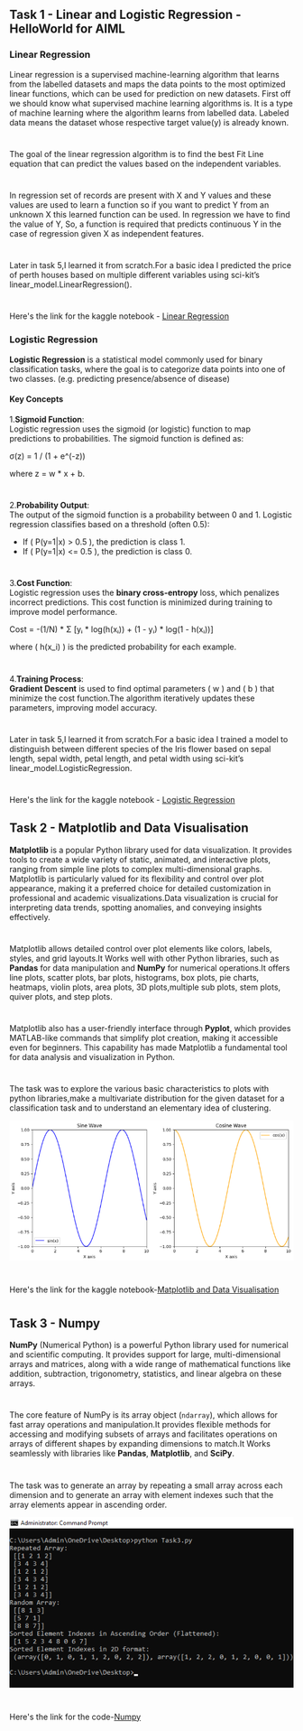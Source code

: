 
## Task 1 - Linear and Logistic Regression - HelloWorld for AIML
### Linear Regression
Linear regression is a supervised machine-learning algorithm that learns from the labelled datasets and maps the data points to the most optimized linear functions, which can be used for prediction on new datasets. First off we should know what supervised machine learning algorithms is. It is a type of machine learning where the algorithm learns from labelled data.  Labeled data means the dataset whose respective target value(y) is already known.   
#


The goal of the linear regression algorithm is to find the best Fit Line equation that can predict the values based on the independent variables.  

#  

In regression set of records are present with X and Y values and these values are used to learn a function so if you want to predict Y from an unknown X this learned function can be used. In regression we have to find the value of Y, So, a function is required that predicts continuous Y in the case of regression given X as independent features.    

# 

Later in task 5,I learned it from scratch.For a basic idea I  predicted the price of perth houses based on multiple different variables using sci-kit’s linear_model.LinearRegression().
#

Here's the link for the kaggle notebook - [Linear Regression](https://www.kaggle.com/code/ashith1709/linear-regression)  

### Logistic Regression


**Logistic Regression** is a statistical model commonly used for binary classification tasks, where the goal is to categorize data points into one of two classes. (e.g. predicting presence/absence of disease)

#### Key Concepts

1.**Sigmoid Function**:  
   Logistic regression uses the sigmoid (or logistic) function to map predictions to probabilities. The sigmoid function is defined as:
   
σ(z) = 1 / (1 + e^(-z))

where z = w * x + b.
#


2.**Probability Output**:  
   The output of the sigmoid function is a probability between 0 and 1. Logistic regression classifies based on a threshold (often 0.5):
   - If \( P(y=1|x) > 0.5 \), the prediction is class 1.
   - If \( P(y=1|x) <= 0.5 \), the prediction is class 0.
#


3.**Cost Function**:  
   Logistic regression uses the **binary cross-entropy** loss, which penalizes incorrect predictions. This cost function is minimized during training to improve model performance.

Cost = -(1/N) * Σ [yᵢ * log(h(xᵢ)) + (1 - yᵢ) * log(1 - h(xᵢ))]

   where \( h(x_i) \) is the predicted probability for each example.

#


4.**Training Process**:  
   **Gradient Descent** is used to find optimal parameters \( w \) and \( b \) that minimize the cost function.The algorithm iteratively updates these parameters, improving model accuracy.   
#
Later in task 5,I learned it from scratch.For a basic idea I trained a model to distinguish between different species of the Iris flower based on sepal length, sepal width, petal length, and petal width using sci-kit’s linear_model.LogisticRegression.  
#
Here's the link for the kaggle notebook - [Logistic Regression](https://www.kaggle.com/code/ashith1709/logistic-regression)  

## Task 2 - Matplotlib and Data Visualisation  
  
**Matplotlib** is a popular Python library used for data visualization. It provides tools to create a wide variety of static, animated, and interactive plots, ranging from simple line plots to complex multi-dimensional graphs. Matplotlib is particularly valued for its flexibility and control over plot appearance, making it a preferred choice for detailed customization in professional and academic visualizations.Data visualization is crucial for interpreting data trends, spotting anomalies, and conveying insights effectively.
# 

 Matplotlib allows detailed control over plot elements like colors, labels, styles, and grid layouts.It Works well with other Python libraries, such as **Pandas** for data manipulation and **NumPy** for numerical operations.It offers line plots, scatter plots, bar plots, histograms, box plots, pie charts, heatmaps, violin plots, area plots, 3D plots,multiple sub plots, stem plots, quiver plots, and step plots.
#


Matplotlib also has a user-friendly interface through **Pyplot**, which provides MATLAB-like commands that simplify plot creation, making it accessible even for beginners. This capability has made Matplotlib a fundamental tool for data analysis and visualization in Python.
#

The task was to explore the various basic characteristics to plots with python libraries,make a multivariate distribution for the given dataset for a classification task and to understand an elementary idea of clustering.

![plot](https://raw.githubusercontent.com/ashith-17/Marvel-Level-01/refs/heads/main/matplo.png)
#
Here's the link for the kaggle notebook-[Matplotlib and Data Visualisation](https://www.kaggle.com/code/ashith1709/matplotlib-and-data-visualisation)

#

## Task 3 - Numpy

**NumPy** (Numerical Python) is a powerful Python library used for numerical and scientific computing. It provides support for large, multi-dimensional arrays and matrices, along with a wide range of mathematical functions like addition, subtraction, trigonometry, statistics, and linear algebra on these arrays. 
#
The core feature of NumPy is its array object (`ndarray`), which allows for fast array operations and manipulation.It provides flexible methods for accessing and modifying subsets of arrays and facilitates operations on arrays of different shapes by expanding dimensions to match.It Works seamlessly with libraries like **Pandas**, **Matplotlib**, and **SciPy**.

#

The task was to generate an array by repeating a small array across each dimension and to generate an array with element indexes such that the array elements appear in ascending order.

![Numpy](https://raw.githubusercontent.com/ashith-17/Marvel-Level-01/refs/heads/main/Numpy.png)

#

Here's the link for the code-[Numpy](https://www.kaggle.com/code/ashith1709/numpy)








